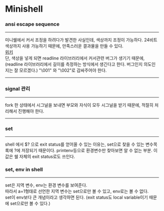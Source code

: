 # Minishell


### ansi escape sequence
---
미니쉘에서 커서 조정을 하려다가 발견한 사실인데, 색상까지 조정이 가능하다. 24비트 색상까지 사용 가능하기 때문에, 만족스러운 결과물을 만들 수 있다.<br/>
[위키](https://en.wikipedia.org/wiki/ANSI_escape_code)<br/>
단, 색상을 넣게 되면 readline 라이브러리에서 커서관련 버그가 생기기 때문에, (readline 라이브러리에서 길이를 측정하는 방식에서 생긴다고 한다. 버그인지 의도인지는 잘 모르겠다.) "\001" 와 "\002"로 감싸주어야 한다.

---
### signal 관리
---
fork 한 상태에서 시그널을 보내면 부모와 자식이 모두 시그널을 받기 때문에, 적절히 처리해서 진행해야 한다.

---
### set
---
shell 에서 $? 으로 exit status를 얻어올 수 있는 이유는, set으로 찾을 수 있는 변수목록에 ?에 저장되기 때문이다.
printenv등으로 환경변수만 찾아보면 알 수 없는 부분. 이 값은 쉘 자체의 exit status로도 쓰인다.

### set, env in shell
---
set은 지역 변수, env는 환경 변수를 보여준다.<br/>
따라서 a=1형태로 선언한 지역 변수는 set으로만 볼 수 있고, env로는 볼 수 없다.<br/>
set이 env보다 큰 개념이라고 생각하면 된다. (exit status도 local variable이기 때문에 set으로만 볼 수 있다.)
